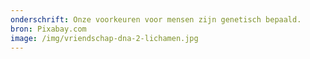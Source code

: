 ```yaml
---
onderschrift: Onze voorkeuren voor mensen zijn genetisch bepaald.
bron: Pixabay.com
image: /img/vriendschap-dna-2-lichamen.jpg
---
```

